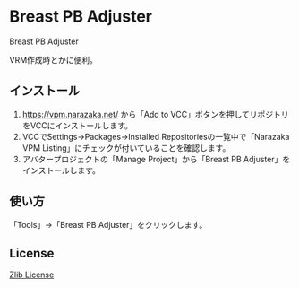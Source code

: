 # Breast PB Adjuster

Breast PB Adjuster

VRM作成時とかに便利。

## インストール

1. https://vpm.narazaka.net/ から「Add to VCC」ボタンを押してリポジトリをVCCにインストールします。
2. VCCでSettings→Packages→Installed Repositoriesの一覧中で「Narazaka VPM Listing」にチェックが付いていることを確認します。
3. アバタープロジェクトの「Manage Project」から「Breast PB Adjuster」をインストールします。

## 使い方

「Tools」→「Breast PB Adjuster」をクリックします。

## License

[Zlib License](LICENSE.txt)
